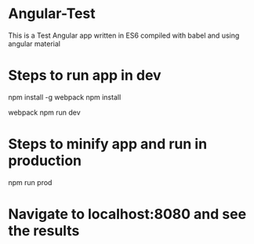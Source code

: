 
# Angular-Test
This is a Test Angular app written in ES6 compiled with babel and using angular material

# Steps to run app in dev 
npm install -g  webpack
npm install 

webpack
npm run dev






# Steps to minify app and run in production
npm run prod

# Navigate to localhost:8080 and see the results


